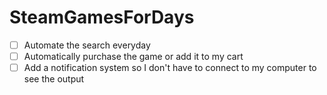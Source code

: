# SteamGamesForDays
 
- [ ] Automate the search everyday
- [ ] Automatically purchase the game or add it to my cart
- [ ] Add a notification system so I don't have to connect to my computer to see the output

